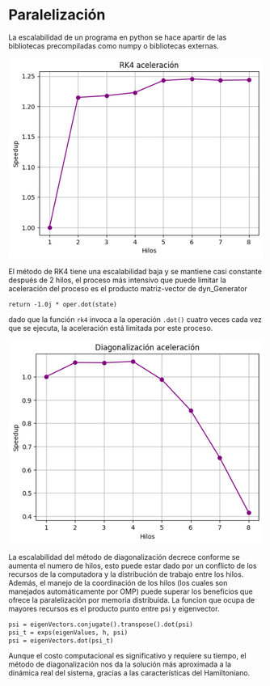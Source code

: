# Paralelización

La escalabilidad de un programa en python se hace apartir de las bibliotecas precompiladas como numpy o bibliotecas externas.

![aceleracion rk4](https://github.com/FabianC010/Proyecto-Computacional/raw/main/docs/videos/RK4_aceleracion.png)

El método de RK4 tiene una escalabilidad baja y se mantiene casi constante después de 2 hilos, el proceso más intensivo que puede limitar la aceleración del proceso es el producto matriz-vector de dyn_Generator

    return -1.0j * oper.dot(state)

dado que la función `rk4` invoca a la operación `.dot()` cuatro veces cada vez que se ejecuta, la aceleración está limitada por este proceso. 

![aceleracion diagonalizacion](https://github.com/FabianC010/Proyecto-Computacional/raw/main/docs/videos/Dg_aceleracion.png)

La escalabilidad del método de diagonalización decrece conforme se aumenta el numero de hilos, esto puede estar dado por un conflicto de los recursos de la computadora y la distribución de trabajo entre los hilos. Además, el manejo de la coordinación de los hilos (los cuales son manejados automáticamente por OMP) puede superar los beneficios que ofrece la paralelización por memoria distribuida. 
La funcion que ocupa de mayores recursos es el producto punto entre psi y eigenvector.
    
    psi = eigenVectors.conjugate().transpose().dot(psi)
    psi_t = exps(eigenValues, h, psi)
    psi = eigenVectors.dot(psi_t)

Aunque el costo computacional es significativo y requiere su tiempo, el método de diagonalización nos da la solución más aproximada a la dinámica real del sistema, gracias a las características del Hamiltoniano. 
